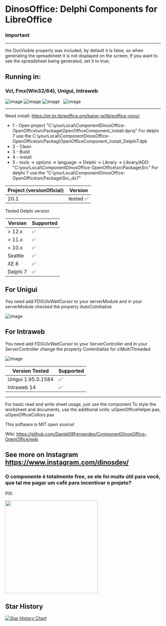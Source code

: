 # DinosOffice: Delphi Components for LibreOffice

### Important
----

the DocVisible property was included, by default it is false, so when generating the spreadsheet it is not displayed on the screen,
If you want to see the spreadsheet being generated, set it to true;

## Running in: 
### Vcl, Fmx(Win32/64), Unigui, Intraweb

![image](https://github.com/Daniel09Fernandes/ComponentDinosOffice-OpenOffice/assets/29381329/ddec6e5c-ea7e-4840-a080-facc7e2384bf)
![image](https://github.com/Daniel09Fernandes/ComponentDinosOffice-OpenOffice/assets/29381329/ec6738a6-f775-4d99-996e-5a6fdc092a73) 
![image](https://github.com/Daniel09Fernandes/ComponentDinosOffice-OpenOffice/assets/29381329/d1509f79-eb7e-496a-9292-a2bfab710b7b) &nbsp;
![image](https://github.com/Daniel09Fernandes/ComponentDinosOffice-OpenOffice/assets/29381329/cc66f699-1eb7-400c-9cf7-6a2132f95457) 


----
Need install:
https://pt-br.libreoffice.org/baixe-ja/libreoffice-novo/

 - 1 - Open project "C:\yourLocal\ComponentDinosOffice-OpenOffice\srcPackage\OpenOfficeComponent_install.dproj"
         For delphi 7 use the C:\yourLocal\ComponentDinosOffice-OpenOffice\srcPackag\OpenOfficeComponent_install_Delphi7.dpk
 - 2 - Clean
 - 3 - Build
 - 4 - install
 - 5 - tools -> options -> language -> Delphi -> Library -> Library/ADD:
        "C:\yourLocal\ComponentDinosOffice-OpenOffice\srcPackage\Src" 
        For delphi 7 use the "C:\yourLocal\ComponentDinosOffice-OpenOffice\srcPackage\Src_dx7"
 
 
| Project {versionOficial}   	| Version 	   |
|----------------------------	|------------ |
| 20.1                     	  | tested ✅  | 

Tested Delphi version

| Version  	| Supported 	|
|----------	|-----------	|
| > 12.x   	|    ✅ 	    |
| > 11.x   	|    ✅    	|
| > 10.x   	|    ✅ 	    |
| Seattle  	|    ✅ 	    |
| XE 8     	|    ✅ 	    |
| Delphi 7 	|    ✅    	|

## For Unigui 
 You need add FDGUIxWaitCursor to your serverModule and in your serverModule checked the property AutoCoInitialize
 
![image](https://github.com/Daniel09Fernandes/ComponentDinosOffice-OpenOffice/assets/29381329/d20893ff-e2c0-4e37-a823-33be3175091e)

## For Intraweb
 You need add FDGUIxWaitCursor to your ServerController and in your ServerController change the property ComInitialize for ciMultiThreaded

 ![image](https://github.com/Daniel09Fernandes/ComponentDinosOffice-OpenOffice/assets/29381329/a164b806-ca33-4242-a183-1a62a6882e7b)

 
| Version Tested   	       | Supported 	|
|-------------------------	|-----------	|
| Unigui 1.95.0.1584 	     |    ✅ 	   |
| Intraweb 14    	         |    ✅ 	   |

----
For basic read and write sheet usage, just use the component 
To style the worksheet and documents, use the additional units: uOpenOfficeHelper.pas, uOpenOfficeCollors.pas 


This software is MIT open source!

Wiki: https://github.com/Daniel09Fernandes/ComponentDinosOffice-OpenOffice/wiki

## See more on Instagram https://www.instagram.com/dinosdev/

### O componente é totalmente free, se ele foi muito útil para você, que tal me pagar um café para incentivar o projeto?

PIX:

<img src="https://github.com/Daniel09Fernandes/ComponentDinosOffice-OpenOffice/assets/29381329/00dcc168-df75-4228-b80d-7262c7b4c478" width="300" height="300">


## Star History

[![Star History Chart](https://api.star-history.com/svg?repos=Daniel09Fernandes/DinosOffice&type=Date)](https://star-history.com/#Daniel09Fernandes/DinosOffice&Date)
